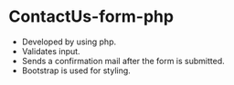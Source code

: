 # ContactUs-form-php

- Developed by using php.
- Validates input.
- Sends a confirmation mail after the form is submitted.
- Bootstrap is used for styling.
